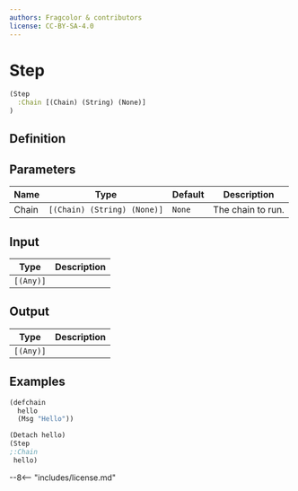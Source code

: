 ```yaml
---
authors: Fragcolor & contributors
license: CC-BY-SA-4.0
---
```



# Step

```clojure
(Step
  :Chain [(Chain) (String) (None)]
)
```


## Definition




## Parameters

| Name | Type | Default | Description |
|------|------|---------|-------------|
| Chain | `[(Chain) (String) (None)]` | `None` | The chain to run. |


## Input

| Type | Description |
|------|-------------|
| `[(Any)]` |  |


## Output

| Type | Description |
|------|-------------|
| `[(Any)]` |  |


## Examples

```clojure
(defchain
  hello
  (Msg "Hello"))

(Detach hello)
(Step
;:Chain
 hello)
```


--8<-- "includes/license.md"
